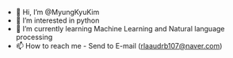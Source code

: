- 👋 Hi, I’m @MyungKyuKim
- 👀 I’m interested in python 
- 🌱 I’m currently learning Machine Learning and Natural language processing
- 📫 How to reach me - Send to E-mail (rlaaudrb107@naver.com)

<!---
MyungKyuKim/MyungKyuKim is a ✨ special ✨ repository because its `README.md` (this file) appears on your GitHub profile.
You can click the Preview link to take a look at your changes.
--->
